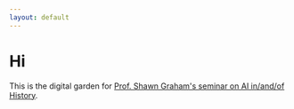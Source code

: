 ```yaml
---
layout: default
---
```

# Hi

This is the digital garden for [Prof. Shawn Graham's seminar on AI in/and/of History](https://hist4805.netlify.app/).
